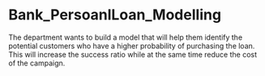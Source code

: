 # Bank_PersoanlLoan_Modelling
The department wants to build a model that will help them identify the potential customers who have a higher probability of purchasing the loan. This will increase the success ratio while at the same time reduce the cost of the campaign.
